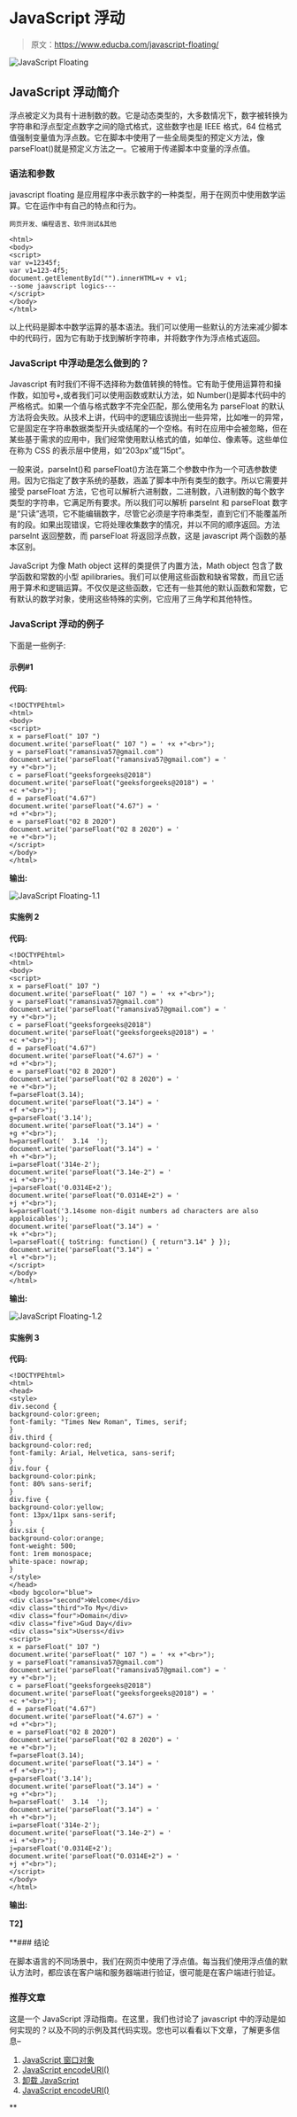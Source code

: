 # JavaScript 浮动

> 原文：<https://www.educba.com/javascript-floating/>

![JavaScript Floating](img/aeb75f5f4b2253dcc6e6b35ffc8cfba1.png)



## JavaScript 浮动简介

浮点被定义为具有十进制数的数。它是动态类型的，大多数情况下，数字被转换为字符串和浮点型定点数字之间的隐式格式，这些数字也是 IEEE 格式，64 位格式值强制变量值为浮点数。它在脚本中使用了一些全局类型的预定义方法，像 parseFloat()就是预定义方法之一。它被用于传递脚本中变量的浮点值。

### 语法和参数

javascript floating 是应用程序中表示数字的一种类型，用于在网页中使用数学运算。它在运作中有自己的特点和行为。

<small>网页开发、编程语言、软件测试&其他</small>

```
<html>
<body>
<script>
var v=12345f;
var v1=123-4f5;
document.getElementById("").innerHTML=v + v1;
--some jaavscript logics---
</script>
</body>
</html>
```

以上代码是脚本中数学运算的基本语法。我们可以使用一些默认的方法来减少脚本中的代码行，因为它有助于找到解析字符串，并将数字作为浮点格式返回。

### JavaScript 中浮动是怎么做到的？

Javascript 有时我们不得不选择称为数值转换的特性。它有助于使用运算符和操作数，如加号+,或者我们可以使用函数或默认方法，如 Number()是脚本代码中的严格格式。如果一个值与格式数字不完全匹配，那么使用名为 parseFloat 的默认方法将会失败。从技术上讲，代码中的逻辑应该抛出一些异常，比如唯一的异常，它是固定在字符串数据类型开头或结尾的一个空格。有时在应用中会被忽略，但在某些基于需求的应用中，我们经常使用默认格式的值，如单位、像素等。这些单位在称为 CSS 的表示层中使用，如“203px”或“15pt”。

一般来说，parseInt()和 parseFloat()方法在第二个参数中作为一个可选参数使用。因为它指定了数字系统的基数，涵盖了脚本中所有类型的数字。所以它需要并接受 parseFloat 方法，它也可以解析六进制数，二进制数，八进制数的每个数字类型的字符串，它满足所有要求。所以我们可以解析 parseInt 和 parseFloat 数字是“只读”选项，它不能编辑数字，尽管它必须是字符串类型，直到它们不能覆盖所有的段。如果出现错误，它将处理收集数字的情况，并以不同的顺序返回。方法 parseInt 返回整数，而 parseFloat 将返回浮点数，这是 javascript 两个函数的基本区别。

JavaScript 为像 Math object 这样的类提供了内置方法，Math object 包含了数学函数和常数的小型 apilibraries。我们可以使用这些函数和缺省常数，而且它适用于算术和逻辑运算。不仅仅是这些函数，它还有一些其他的默认函数和常数，它有默认的数学对象，使用这些特殊的实例，它应用了三角学和其他特性。

### JavaScript 浮动的例子

下面是一些例子:

#### 示例#1

**代码:**

```
<!DOCTYPEhtml>
<html>
<body>
<script>
x = parseFloat(" 107 ")
document.write('parseFloat(" 107 ") = ' +x +"<br>");
y = parseFloat("ramansiva57@gmail.com")
document.write('parseFloat("ramansiva57@gmail.com") = '
+y +"<br>");
c = parseFloat("geeksforgeeks@2018")
document.write('parseFloat("geeksforgeeks@2018") = '
+c +"<br>");
d = parseFloat("4.67")
document.write('parseFloat("4.67") = '
+d +"<br>");
e = parseFloat("02 8 2020")
document.write('parseFloat("02 8 2020") = '
+e +"<br>");
</script>
</body>
</html>
```

**输出:**

![JavaScript Floating-1.1](img/18caaf170d5fc49619d0eae534aa8549.png)



#### 实施例 2

**代码:**

```
<!DOCTYPEhtml>
<html>
<body>
<script>
x = parseFloat(" 107 ")
document.write('parseFloat(" 107 ") = ' +x +"<br>");
y = parseFloat("ramansiva57@gmail.com")
document.write('parseFloat("ramansiva57@gmail.com") = '
+y +"<br>");
c = parseFloat("geeksforgeeks@2018")
document.write('parseFloat("geeksforgeeks@2018") = '
+c +"<br>");
d = parseFloat("4.67")
document.write('parseFloat("4.67") = '
+d +"<br>");
e = parseFloat("02 8 2020")
document.write('parseFloat("02 8 2020") = '
+e +"<br>");
f=parseFloat(3.14);
document.write('parseFloat("3.14") = '
+f +"<br>");
g=parseFloat('3.14');
document.write('parseFloat("3.14") = '
+g +"<br>");
h=parseFloat('  3.14  ');
document.write('parseFloat("3.14") = '
+h +"<br>");
i=parseFloat('314e-2');
document.write('parseFloat("3.14e-2") = '
+i +"<br>");
j=parseFloat('0.0314E+2');
document.write('parseFloat("0.0314E+2") = '
+j +"<br>");
k=parseFloat('3.14some non-digit numbers ad characters are also apploicables');
document.write('parseFloat("3.14") = '
+k +"<br>");
l=parseFloat({ toString: function() { return"3.14" } });
document.write('parseFloat("3.14") = '
+l +"<br>");
</script>
</body>
</html>
```

**输出:**

![JavaScript Floating-1.2](img/3f851aa6915fc4b5684eac56cab89379.png)



#### 实施例 3

**代码:**

```
<!DOCTYPEhtml>
<html>
<head>
<style>
div.second {
background-color:green;
font-family: "Times New Roman", Times, serif;
}
div.third {
background-color:red;
font-family: Arial, Helvetica, sans-serif;
}
div.four {
background-color:pink;
font: 80% sans-serif;
}
div.five {
background-color:yellow;
font: 13px/11px sans-serif;
}
div.six {
background-color:orange;
font-weight: 500;
font: 1rem monospace;
white-space: nowrap;
}
</style>
</head>
<body bgcolor="blue">
<div class="second">Welcome</div>
<div class="third">To My</div>
<div class="four">Domain</div>
<div class="five">Gud Day</div>
<div class="six">Userss</div>
<script>
x = parseFloat(" 107 ")
document.write('parseFloat(" 107 ") = ' +x +"<br>");
y = parseFloat("ramansiva57@gmail.com")
document.write('parseFloat("ramansiva57@gmail.com") = '
+y +"<br>");
c = parseFloat("geeksforgeeks@2018")
document.write('parseFloat("geeksforgeeks@2018") = '
+c +"<br>");
d = parseFloat("4.67")
document.write('parseFloat("4.67") = '
+d +"<br>");
e = parseFloat("02 8 2020")
document.write('parseFloat("02 8 2020") = '
+e +"<br>");
f=parseFloat(3.14);
document.write('parseFloat("3.14") = '
+f +"<br>");
g=parseFloat('3.14');
document.write('parseFloat("3.14") = '
+g +"<br>");
h=parseFloat('  3.14  ');
document.write('parseFloat("3.14") = '
+h +"<br>");
i=parseFloat('314e-2');
document.write('parseFloat("3.14e-2") = '
+i +"<br>");
j=parseFloat('0.0314E+2');
document.write('parseFloat("0.0314E+2") = '
+j +"<br>");
</script>
</body>
</html>
```

**输出:**

**T2】**



 **### 结论

在脚本语言的不同场景中，我们在网页中使用了浮点值。每当我们使用浮点值的默认方法时，都应该在客户端和服务器端进行验证，很可能是在客户端进行验证。

### 推荐文章

这是一个 JavaScript 浮动指南。在这里，我们也讨论了 javascript 中的浮动是如何实现的？以及不同的示例及其代码实现。您也可以看看以下文章，了解更多信息–

1.  [JavaScript 窗口对象](https://www.educba.com/javascript-window-object/)
2.  [JavaScript encodeURI()](https://www.educba.com/javascript-encodeuri/)
3.  [卸载 JavaScript](https://www.educba.com/unshift-javascript/)
4.  [JavaScript encodeURI()](https://www.educba.com/javascript-encodeuri/)





**